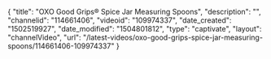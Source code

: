 {
    "title": "OXO Good Grips&reg; Spice Jar Measuring Spoons",
    "description": "",
    "channelid": "114661406",
    "videoid": "109974337",
    "date_created": "1502519927",
    "date_modified": "1504801812",
    "type": "captivate",
    "layout": "channelVideo",
    "url": "\/latest-videos\/oxo-good-grips-spice-jar-measuring-spoons\/114661406-109974337"
}